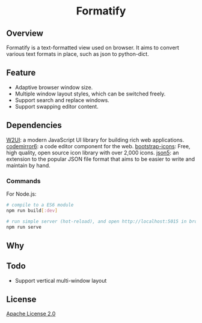 <h1 align="center">Formatify</h1>

## Overview

Formatify is a text-formatted view used on browser. It aims to convert various text formats in place, such as json to python-dict.

## Feature

- Adaptive browser window size.
- Multiple window layout styles, which can be switched freely.
- Support search and replace windows.
- Support swapping editor content.

## Dependencies

[W2UI](https://github.com/vitmalina/w2ui): a modern JavaScript UI library for building rich web applications.
[codemirror6](https://codemirror.net/): a code editor component for the web.
[bootstrap-icons](https://icons.getbootstrap.com/): Free, high quality, open source icon library with over 2,000 icons.
[json5](https://json5.org/): an extension to the popular JSON file format that aims to be easier to write and maintain by hand.

### Commands

For Node.js:

```bash
# compile to a ES6 module
npm run build[:dev]

# run simple server (hot-reload), and open http://localhost:5015 in browser
npm run serve
```

## Why



## Todo

- Support vertical multi-window layout

## License

[Apache License 2.0](https://github.com/imssyang/formatify/blob/main/LICENSE)